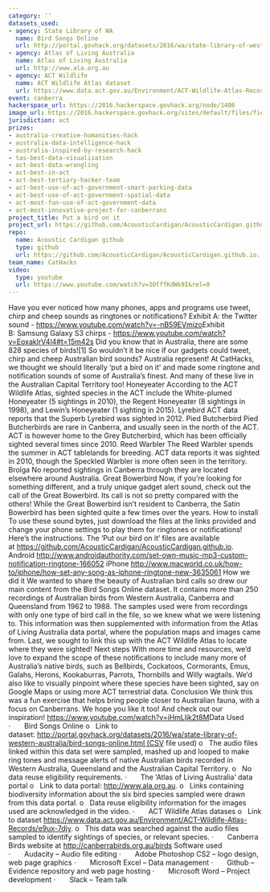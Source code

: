 ```yaml
---
category: ''
datasets_used:
- agency: State Library of WA
  name: Bird Songs Online
  url: http://portal.govhack.org/datasets/2016/wa/state-library-of-western-australia/bird-songs-online.html
- agency: Atlas of Living Australia
  name: Atlas of Living Australia
  url: http://www.ala.org.au
- agency: ACT Wildlife
  name: ACT Wildlife Atlas dataset
  url: https://www.data.act.gov.au/Environment/ACT-Wildlife-Atlas-Records/e9ux-7djy
event: canberra
hackerspace_url: https://2016.hackerspace.govhack.org/node/1406
image_url: https://2016.hackerspace.govhack.org/sites/default/files/field/image/final%20logo.png
jurisdiction: act
prizes:
- australia-creative-humanities-hack
- australia-data-intelligence-hack
- australia-inspired-by-research-hack
- tas-best-data-visualisation
- act-best-data-wrangling
- act-best-in-act
- act-best-tertiary-hacker-team
- act-best-use-of-act-government-smart-parking-data
- act-best-use-of-act-government-spatial-data
- act-most-fun-use-of-act-government-data
- act-most-innovative-project-for-canberrans
project_title: Put a bird on it
project_url: https://github.com/AcousticCardigan/AcousticCardigan.github.io.
repo:
  name: Acoustic Cardigan github
  type: github
  url: https://github.com/AcousticCardigan/AcousticCardigan.github.io.
team_name: CatHacks
video:
  type: youtube
  url: https://www.youtube.com/watch?v=3OfffKdWk9I&rel=0
---
```


Have you ever noticed how many phones, apps and programs use tweet, chirp and cheep sounds as ringtones or notifications?
Exhibit A: the Twitter sound - https://www.youtube.com/watch?v=-nB59EVmizo​​​​​​​
Exhibit B: Samsung Galaxy S3 chirps - https://www.youtube.com/watch?v=EoxaklrV4l4#t=15m42s
Did you know that in Australia, there are some 828 species of birds![1] So wouldn’t it be nice if our gadgets could tweet, chirp and cheep Australian bird sounds? Australia represent! At CatHacks, we thought we should literally ‘put a bird on it’ and made some ringtone and notification sounds of some of Australia’s finest. And many of these live in the Australian Capital Territory too!
Honeyeater
According to the ACT Wildlife Atlas, sighted species in the ACT include the White-plumed Honeyeater (5 sightings in 2010), the Regent Honeyeater (8 sightings in 1998), and Lewin’s Honeyeater (1 sighting in 2015).
Lyrebird
ACT data reports that the Superb Lyrebird was sighted in 2012.
Pied Butcherbird
Pied Butcherbirds are rare in Canberra, and usually seen in the north of the ACT. ACT is however home to the Grey Butcherbird, which has been officially sighted several times since 2010.
Reed Warbler
The Reed Warbler spends the summer in ACT tablelands for breeding. ACT data reports it was sighted in 2010, though the Speckled Warbler is more often seen in the territory.
Brolga
No reported sightings in Canberra through they are located elsewhere around Australia.
Great Bowerbird
Now, if you’re looking for something different, and a truly unique gadget alert sound, check out the call of the Great Bowerbird. Its call is not so pretty compared with the others! While the Great Bowerbird isn’t resident to Canberra, the Satin Bowerbird has been sighted quite a few times over the years.
How to install​​​​​​​
To use these sound bytes, just download the files at the links provided and change your phone settings to play them for ringtones or notifications! Here’s the instructions.
The ‘Put our bird on it’ files are available at https://github.com/AcousticCardigan/AcousticCardigan.github.io.
Android
http://www.androidauthority.com/set-own-music-mp3-custom-notification-ringtone-166052
iPhone
http://www.macworld.co.uk/how-to/iphone/how-set-any-song-as-iphone-ringtone-new-3635061
How we did it
We wanted to share the beauty of Australian bird calls so drew our main content from the Bird Songs Online dataset. It contains more than 250 recordings of Australian birds from Western Australia, Canberra and Queensland from 1962 to 1988.
The samples used were from recordings with only one type of bird call in the file, so we knew what we were listening to.
This information was then supplemented with information from the Atlas of Living Australia data portal, where the population maps and images came from. Last, we sought to link this up with the ACT Wildlife Atlas to locate where they were sighted!
Next steps
With more time and resources, we’d love to expand the scope of these notifications to include many more of Australia’s native birds, such as Bellbirds, Cockatoos, Cormorants, Emus, Galahs, Herons, Kookaburras, Parrots, Thornbills and Willy wagtails.
We’d also like to visually pinpoint where these species have been sighted, say on Google Maps or using more ACT terrestrial data.
Conclusion
We think this was a fun exercise that helps bring people closer to Australian fauna, with a focus on Canberrans. We hope you like it too!
And check out our inspiration! https://www.youtube.com/watch?v=iHmLljk2t8M​​​​​​​
Data Used
·       Bird Songs Online
o   Link to dataset: http://portal.govhack.org/datasets/2016/wa/state-library-of-western-australia/bird-songs-online.html (CSV file used)
o   The audio files linked within this data set were sampled, mashed up and looped to make ring tones and message alerts of native Australian birds recorded in Western Australia, Queensland and the Australian Capital Territory.
o   No data reuse eligibility requirements.
·       The ‘Atlas of Living Australia’ data portal
o   Link to data portal: http://www.ala.org.au.
o   Links containing biodiversity information about the six bird species sampled were drawn from this data portal.
o   Data reuse eligibility information for the images used are acknowledged in the video.
·       ACT Wildlife Atlas datases
o   Link to dataset https://www.data.act.gov.au/Environment/ACT-Wildlife-Atlas-Records/e9ux-7djy.
o   This data was searched against the audio files sampled to identify sightings of species, or relevant species.
·       Canberra Birds website at http://canberrabirds.org.au/birds
Software used
·       Audacity – Audio file editing
·       Adobe Photoshop CS2 – logo design, web page graphics
·       Microsoft Excel – Data management
·       Github – Evidence repository and web page hosting
·       Microsoft Word – Project development
·       Slack – Team talk